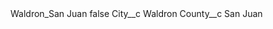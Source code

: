 <?xml version="1.0" encoding="UTF-8"?>
<CustomMetadata xmlns="http://soap.sforce.com/2006/04/metadata" xmlns:xsi="http://www.w3.org/2001/XMLSchema-instance" xmlns:xsd="http://www.w3.org/2001/XMLSchema">
    <label>Waldron_San Juan</label>
    <protected>false</protected>
    <values>
        <field>City__c</field>
        <value xsi:type="xsd:string">Waldron</value>
    </values>
    <values>
        <field>County__c</field>
        <value xsi:type="xsd:string">San Juan</value>
    </values>
</CustomMetadata>
